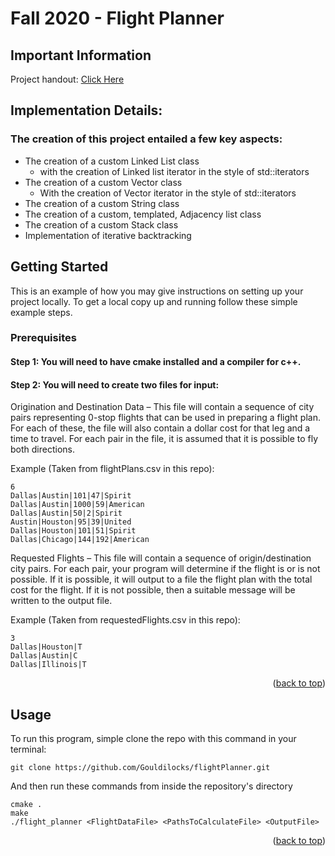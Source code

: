 <div id="top"></div>

# Fall 2020 - Flight Planner 

## Important Information

Project handout:  [Click Here](https://drive.google.com/file/d/1lEFdwiFRgI_5ZH0uhJCJEEJw4yJH_LlT/view?usp=sharing)

## Implementation Details:

### The creation of this project entailed a few key aspects:
* The creation of a custom Linked List class
    * with the creation of Linked list iterator in the style of std::iterators
* The creation of a custom Vector class
    * With the creation of Vector iterator in the style of std::iterators
* The creation of a custom String class
* The creation of a custom, templated, Adjacency list class
* The creation of a custom Stack class
* Implementation of iterative backtracking


<!-- GETTING STARTED -->
## Getting Started

This is an example of how you may give instructions on setting up your project locally.
To get a local copy up and running follow these simple example steps.

### Prerequisites

#### Step 1: You will need to have cmake installed and a compiler for c++.

#### Step 2: You will need to create two files for input:

Origination and Destination Data – This file will contain a sequence of city pairs representing
0-stop flights that can be used in preparing a flight plan. For each of these, the file will also
contain a dollar cost for that leg and a time to travel. For each pair in the file, it is assumed
that it is possible to fly both directions.

Example (Taken from flightPlans.csv in this repo):
```
6
Dallas|Austin|101|47|Spirit
Dallas|Austin|1000|59|American
Dallas|Austin|50|2|Spirit
Austin|Houston|95|39|United
Dallas|Houston|101|51|Spirit
Dallas|Chicago|144|192|American
```

Requested Flights – This file will contain a sequence of origin/destination city pairs. For each
pair, your program will determine if the flight is or is not possible. If it is possible, it will output
to a file the flight plan with the total cost for the flight. If it is not possible, then a suitable
message will be written to the output file.

Example (Taken from requestedFlights.csv in this repo):
```
3
Dallas|Houston|T
Dallas|Austin|C
Dallas|Illinois|T
```

<p align="right">(<a href="#top">back to top</a>)</p>


<!-- USAGE EXAMPLES -->
## Usage
To run this program, simple clone the repo with this command in your terminal:

```
git clone https://github.com/Gouldilocks/flightPlanner.git
```
And then run these commands from inside the repository's directory
```
cmake .
make
./flight_planner <FlightDataFile> <PathsToCalculateFile> <OutputFile>
```


<p align="right">(<a href="#top">back to top</a>)</p>


